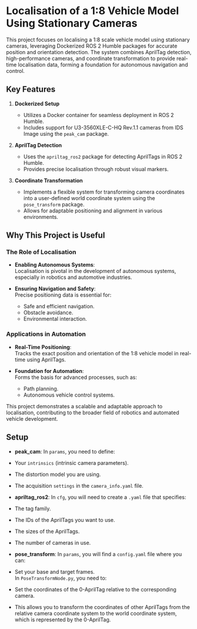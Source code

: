 # Localisation of a 1:8 Vehicle Model Using Stationary Cameras

This project focuses on localising a 1:8 scale vehicle model using stationary cameras, leveraging Dockerized ROS 2 Humble packages for accurate position and orientation detection. The system combines AprilTag detection, high-performance cameras, and coordinate transformation to provide real-time localisation data, forming a foundation for autonomous navigation and control.

## Key Features

1. **Dockerized Setup**
   - Utilizes a Docker container for seamless deployment in ROS 2 Humble.
   - Includes support for U3-3560XLE-C-HQ Rev.1.1 cameras from IDS Image using the `peak_cam` package.

2. **AprilTag Detection**
   - Uses the `apriltag_ros2` package for detecting AprilTags in ROS 2 Humble.
   - Provides precise localisation through robust visual markers.

3. **Coordinate Transformation**
   - Implements a flexible system for transforming camera coordinates into a user-defined world coordinate system using the `pose_transform` package.
   - Allows for adaptable positioning and alignment in various environments.

## Why This Project is Useful

### The Role of Localisation
- **Enabling Autonomous Systems**:  
  Localisation is pivotal in the development of autonomous systems, especially in robotics and automotive industries.
  
- **Ensuring Navigation and Safety**:  
  Precise positioning data is essential for:
  - Safe and efficient navigation.
  - Obstacle avoidance.
  - Environmental interaction.

### Applications in Automation
- **Real-Time Positioning**:  
  Tracks the exact position and orientation of the 1:8 vehicle model in real-time using AprilTags.
  
- **Foundation for Automation**:  
  Forms the basis for advanced processes, such as:
  - Path planning.
  - Autonomous vehicle control systems.

This project demonstrates a scalable and adaptable approach to localisation, contributing to the broader field of robotics and automated vehicle development.

## Setup

- **peak_cam**:
   In `params`, you need to define:  
- Your `intrinsics` (intrinsic camera parameters).  
- The distortion model you are using.  
- The acquisition `settings` in the `camera_info.yaml` file.  

- **apriltag_ros2**:
   In `cfg`, you will need to create a `.yaml` file that specifies:  
- The tag family.  
- The IDs of the AprilTags you want to use.  
- The sizes of the AprilTags.  
- The number of cameras in use.  

- **pose_transform**:
   In `params`, you will find a `config.yaml` file where you can:  
- Set your base and target frames.  
   In `PoseTransformNode.py`, you need to:  
- Set the coordinates of the 0-AprilTag relative to the corresponding camera.  
- This allows you to transform the coordinates of other AprilTags from the relative camera coordinate system to the world coordinate system, which is represented by the 0-AprilTag.  


